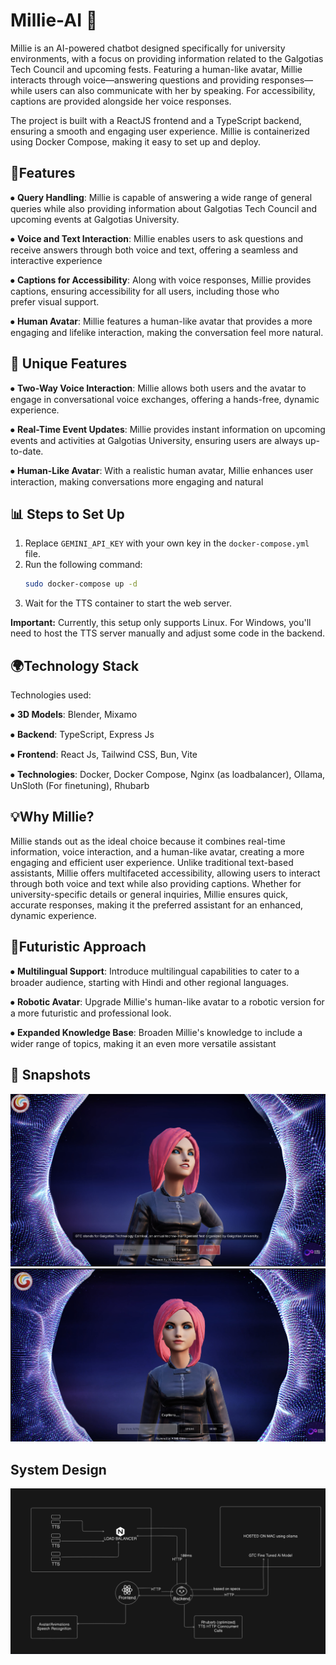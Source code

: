 # Millie-AI 🤖


Millie is an AI-powered chatbot designed specifically for university environments, with a focus on providing information related to the Galgotias Tech Council and upcoming fests. Featuring a human-like avatar, Millie interacts through voice—answering questions and providing responses—while users can also communicate with her by speaking. For accessibility, captions are provided alongside her voice responses.

The project is built with a ReactJS frontend and a TypeScript backend, ensuring a smooth and engaging user experience. Millie is containerized using Docker Compose, making it easy to set up and deploy. 

## 🔧Features
⦁ **Query Handling**:
Millie is capable of answering a wide range of general queries while also providing information about Galgotias Tech Council and upcoming events at Galgotias University.

⦁ **Voice and Text Interaction**:
Millie enables users to ask questions and receive answers through both voice and text, offering a seamless and interactive experience

⦁ **Captions for Accessibility**:
Along with voice responses, Millie provides captions, ensuring accessibility for all users, including those who prefer visual support.

⦁ **Human Avatar**:
Millie features a human-like avatar that provides a more engaging and lifelike interaction, making the conversation feel more natural.
## 🚀 Unique Features
⦁ **Two-Way Voice Interaction**:
Millie allows both users and the avatar to engage in conversational voice exchanges, offering a hands-free, dynamic experience.

⦁ **Real-Time Event Updates**:
Millie provides instant information on upcoming events and activities at Galgotias University, ensuring users are always up-to-date.

⦁ **Human-Like Avatar**:
With a realistic human avatar, Millie enhances user interaction, making conversations more engaging and natural
## 📊 Steps to Set Up
1. Replace `GEMINI_API_KEY` with your own key in the `docker-compose.yml` file.
2. Run the following command:
   ```bash
   sudo docker-compose up -d
   ```
3. Wait for the TTS container to start the web server.

**Important:** Currently, this setup only supports Linux. For Windows, you'll need to host the TTS server manually and adjust some code in the backend.
## 🌍Technology Stack
Technologies used: 

⦁ **3D Models**: Blender, Mixamo

⦁ **Backend**: TypeScript, Express Js

⦁ **Frontend**: React Js, Tailwind CSS, Bun, Vite

⦁ **Technologies**: Docker, Docker Compose, Nginx (as loadbalancer), Ollama, UnSloth (For finetuning), Rhubarb
## 💡Why Millie?
Millie stands out as the ideal choice because it combines real-time information, voice interaction, and a human-like avatar, creating a more engaging and efficient user experience. Unlike traditional text-based assistants, Millie offers multifaceted accessibility, allowing users to interact through both voice and text while also providing captions. Whether for university-specific details or general inquiries, Millie ensures quick, accurate responses, making it the preferred assistant for an enhanced, dynamic experience.
## 🌌Futuristic Approach
⦁ **Multilingual Support**:
Introduce multilingual capabilities to cater to a broader audience, starting with Hindi and other regional languages.

⦁ **Robotic Avatar**:
Upgrade Millie's human-like avatar to a robotic version for a more futuristic and professional look.

⦁ **Expanded Knowledge Base**:
Broaden Millie's knowledge to include a wider range of topics, making it an even more versatile assistant
## 📸 Snapshots
![image](https://github.com/appledog632/ai_avatar_unoff/blob/main/image1.png)
![image](https://github.com/appledog632/ai_avatar_unoff/blob/main/image2.png)

## System Design
![image](https://github.com/appledog632/ai_avatar_unoff/blob/main/systemdesign.png)


